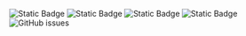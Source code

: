 ![Static Badge](https://img.shields.io/badge/blacklists-60-000000) ![Static Badge](https://img.shields.io/badge/blacklisted-2848278-cc0000) ![Static Badge](https://img.shields.io/badge/whitelisted-2245-00CC00) ![Static Badge](https://img.shields.io/badge/streaming_blacklist-28107-000000) ![GitHub issues](https://img.shields.io/github/issues/fabriziosalmi/blacklists)
